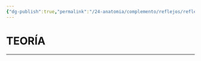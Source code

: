 ```yaml
---
{"dg-publish":true,"permalink":"/24-anatomia/complemento/reflejos/reflejo-bicipital/","tags":["Anatomía","Teoría","Complemento"]}
---
```


# TEORÍA
---

